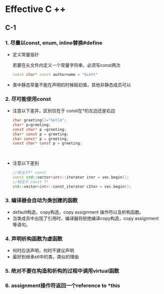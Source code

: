 # 		Effective C ++

## C-1

### 1. 尽量以const, enum, inline替换#define

- 定义常量指针

  若要在头文件内定义一个常量字符串，必须写const两次

  ```c++
  const char* const authorname = "Scott"
  ```

- 类中静态常量不能在声明的时候赋初值，其他非静态成员可以

### 2. 尽可能使用const

- 注意以下差异，区别仅在于 const在*的左边还是右边

  ```c
  char greeting[]="hello";
  char* p=greeting;
  const char* p =greeting;
  char* const p = greeting;
  char const* p = greeting;
  const char* const p = greeting;
  ```

  ​


- 注意以下差别

  ```c++
  //相当于T* const
  const std::vector<int>::iterator iter = vec.begin();
  //相当于 const T*
  std::vector<int>::const_iterator cIter = vec.begin();
  ```


### 3. 编译器会自动为类创建的函数 

- default构造，copy构造，copy assignment 操作符以及析构函数。
- 当类成员中出现了引用时，编译器将拒绝编译copy构造，copy assignment等语句。


### 4.  声明析构函数为虚函数

- 何时应该声明，何时不建议声明
- 最好别继承stl中的类，类似的理由

### 5. 绝对不要在构造和析构的过程中调用virtual函数 

### 6. assignment操作符返回一个reference to *this

